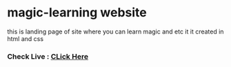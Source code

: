 # magic-learning website
this is landing page of site where you can learn magic and etc it it created in html and css

 ### Check Live : [CLick Here](https://prajapatideepak.github.io/magic-learning/)
